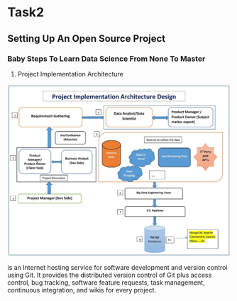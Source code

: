 # Task2

## Setting Up An Open Source Project

### Baby Steps To Learn Data Science From None To Master

1.	Project Implementation Architecture

![](images/OriginalArchitecture.jpg)

is an Internet hosting service for software development and version control using Git. It provides the distributed version control of Git plus access control, bug tracking, software feature requests, task management, continuous integration, and wikis for every project.
